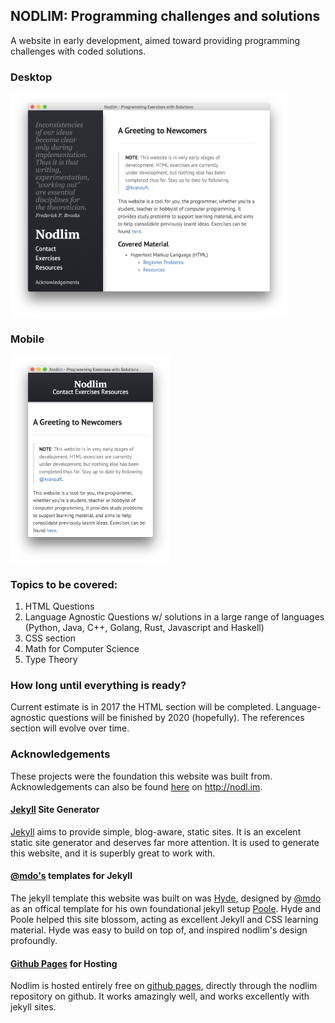 ## NODLIM: Programming challenges and solutions

A website in early development, aimed toward providing programming challenges with coded solutions. 

### Desktop
<img src="https://raw.githubusercontent.com/kranzuft/nodlim/master/images/preview.png" alt="nodlim desktop site preview" width=443>

### Mobile
<img src="https://raw.githubusercontent.com/kranzuft/nodlim/master/images/preview2.png" alt="nodlim mobile site preview" width = 256>

### Topics to be covered:

1. HTML Questions
2. Language Agnostic Questions w/ solutions in a large range of languages (Python, Java, C++, Golang, Rust, Javascript and Haskell) 
3. CSS section
4. Math for Computer Science
5. Type Theory

### How long until everything is ready?

Current estimate is in 2017 the HTML section will be completed. Language-agnostic questions will be finished by 2020 (hopefully). The references section will evolve over time.

### Acknowledgements

These projects were the foundation this website was built from. Acknowledgements can also be found [here][site-ack] on http://nodl.im.

#### [Jekyll][jekyll-web] Site Generator

[Jekyll][jekyll-web] aims to provide simple, blog-aware, static sites. It is an excelent static site generator and deserves far more attention. It is used to generate this website, and it is superbly great to work with.

#### [@mdo's][mdo-twitter] templates for Jekyll

The jekyll template this website was built on was [Hyde][hyde-web], designed by [@mdo][mdo-twitter] as an offical template for his own foundational jekyll setup [Poole][poole-web]. Hyde and Poole helped this site blossom, acting as excellent Jekyll and CSS learning material. Hyde was easy to build on top of, and inspired nodlim's design profoundly.

#### [Github Pages][gh-pages] for Hosting

Nodlim is hosted entirely free on [github pages][gh-pages], directly through the nodlim repository on github. It works amazingly well, and works excellently with jekyll sites.

[jekyll-web]: http://jekyllrb.com/
[poole-web]: http://getpoole.com
[mdo-twitter]: http://twitter.com/mdo
[hyde-web]: http://hyde.getpoole.com
[site-ack]: http://nodl.im/acknowledgements
[gh-pages]: http://github.io
